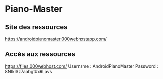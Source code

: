 # Piano-Master

## Site des ressources 
https://androidpianomaster.000webhostapp.com/

## Accès aux ressources
https://files.000webhost.com/
Username : AndroidPianoMaster
Password : 8NIkl$z7aabgt#x6Lavs
